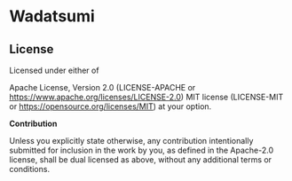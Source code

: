 # Wadatsumi

## License

Licensed under either of

Apache License, Version 2.0 (LICENSE-APACHE or https://www.apache.org/licenses/LICENSE-2.0)
MIT license (LICENSE-MIT or https://opensource.org/licenses/MIT)
at your option.

**Contribution**

Unless you explicitly state otherwise, any contribution intentionally submitted for inclusion in the work by you, as defined in the Apache-2.0 license, shall be dual licensed as above, without any additional terms or conditions.
